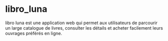 # libro_luna
libro luna est une application web qui permet aux utilisateurs de parcourir un large catalogue de livres, consulter les détails et acheter facilement leurs ouvrages préférés en ligne.
